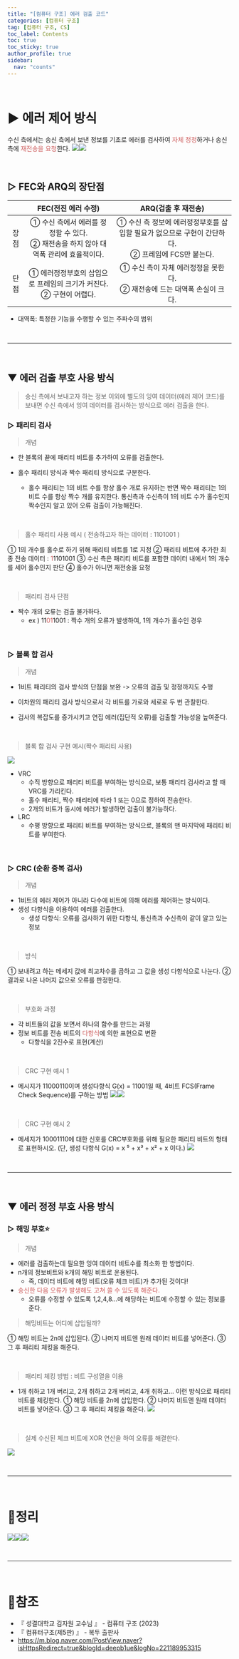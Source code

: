 ```yaml
---
title: "[컴퓨터 구조] 에러 검출 코드"
categories: [컴퓨터 구조]
tag: [컴퓨터 구조, CS]
toc_label: Contents
toc: true
toc_sticky: true
author_profile: true
sidebar:
  nav: "counts"
---
```


<br>

# ▶ 에러 제어 방식

수신 측에서는 송신 측에서 보낸 정보를 기초로 에러를 검사하여 <span style="color:indianred">자체 정정</span>하거나 송신 측에 <span style="color:indianred">재전송을 요청</span>한다. ![](https://velog.velcdn.com/images/sieunpark/post/32d1a322-b570-444f-b5bb-f603c00a3c97/image.png)![](https://velog.velcdn.com/images/sieunpark/post/b5893974-e6a2-467b-ac3a-f6b2e8f692b8/image.png)

<br>

## ▷ FEC와 ARQ의 장단점

|      |                                  FEC(전진 에러 수정)                                   |                                         ARQ(검출 후 재전송)                                         |
| :--: | :------------------------------------------------------------------------------------: | :-------------------------------------------------------------------------------------------------: |
| 장점 | ① 수신 측에서 에러를 정정할 수 있다.<br>② 재전송을 하지 않아 대역폭 관리에 효율적이다. | ① 수신 측 정보에 에러정정부호를 삽입할 필요가 없으므로 구현이 간단하다.<br>② 프레임에 FCS만 붙는다. |
| 단점 |         ① 에러정정부호의 삽입으로 프레임의 크기가 커진다.<br>② 구현이 어렵다.          |             ① 수신 측이 자체 에러정정을 못한다.<br>② 재전송에 드는 대역폭 손실이 크다.              |

- 대역폭: 특정한 기능을 수행할 수 있는 주파수의 범위

<br>

---

<br>

## ▼ 에러 검출 부호 사용 방식

> 송신 측에서 보내고자 하는 정보 이외에 별도의 잉여 데이터(에러 제어 코드)를 보내면 수신 측에서 잉여 데이터를 검사하는 방식으로 에러 검출을 한다.

### ▷ 패리티 검사

> 개념

- 한 블록의 끝에 패리티 비트를 추가하여 오류를 검출한다.

- 홀수 패리티 방식과 짝수 패리티 방식으로 구분한다.
  - 홀수 패리티는 1의 비트 수를 항상 홀수 개로 유지하는 반면 짝수 패리티는 1의 비트 수를 항상 짝수 개를 유지한다.
    통신측과 수신측이 1의 비트 수가 홀수인지 짝수인지 알고 있어 오류 검출이 가능해진다.

<br>

> 홀수 패리티 사용 예시 ( 전송하고자 하는 데이터 : 1101001 )

① 1의 개수를 홀수로 하기 위해 패리티 비트를 1로 지정
② 패리티 비트에 추가한 최종 전송 데이터 : <span style="color:indianred">1</span>1101001
③ 수신 측은 패리티 비트를 포함한 데이터 내에서 1의 개수를 세어 홀수인지 판단
④ 홀수가 아니면 재전송을 요청

<br>

> 패리티 검사 단점

- 짝수 개의 오류는 검출 불가하다.
  - ex ) 11<span style="color:indianred">01</span>1001 : 짝수 개의 오류가 발생하여, 1의 개수가 홀수인 경우

<br>

### ▷ 블록 합 검사

> 개념

- 1비트 패리티의 검사 방식의 단점을 보완 -> 오류의 검출 및 정정까지도 수행

- 이차원의 패리티 검사 방식으로서 각 비트를 가로와 세로로 두 번 관찰한다.

- 검사의 복잡도를 증가시키고 연집 에러(집단적 오류)를 검출할 가능성을 높여준다.

<br>

> 블록 합 검사 구현 예시(짝수 패리티 사용)

![](https://velog.velcdn.com/images/sieunpark/post/4aec5723-b77f-4ca6-b46f-4b9c1096fbad/image.png)

- VRC
  - 수직 방향으로 패리티 비트를 부여하는 방식으로, 보통 패리티 검사라고 할 때 VRC를 가리킨다.
  - 홀수 패리티, 짝수 패리티에 따라 1 또는 0으로 정하여 전송한다.
  - 2개의 비트가 동시에 에러가 발생하면 검출이 불가능하다.
- LRC
  - 수평 방향으로 패리티 비트를 부여하는 방식으로, 블록의 맨 마지막에 패리티 비트를 부여한다.

<br>

### ▷ CRC (순환 중복 검사)

> 개념

- 1비트의 에러 제어가 아니라 다수에 비트에 의해 에러를 제어하는 방식이다.
- 생성 다항식을 이용하여 에러를 검출한다.
  - 생성 다항식: 오류를 검사하기 위한 다항식, 통신측과 수신측이 같이 알고 있는 정보

<br>

> 방식

① 보내려고 하는 메세지 값에 최고차수를 곱하고 그 값을 생성 다항식으로 나눈다.
② 결과로 나온 나머지 값으로 오류를 판정한다.

<br>

> 부호화 과정

- 각 비트들의 값을 보면서 하나의 함수를 만드는 과정
- 정보 비트를 전송 비트의 <span style="color:indianred">다항식</span>에 의한 표현으로 변환
  - 다항식을 2진수로 표현(계산)

<br>

> CRC 구현 예시 1

- 메시지가 11000110이며 생성다항식 G(x) = 11001일 때, 4비트 FCS(Frame Check Sequence)를 구하는 방법
  ![](https://velog.velcdn.com/images/sieunpark/post/442e6e92-7c57-4493-80d3-472600598e2c/image.jpg)![](https://velog.velcdn.com/images/sieunpark/post/ca9e2a9d-70bc-4665-a6db-f3f52c944fc9/image.jpg)

<br>

> CRC 구현 예시 2

- 메세지가 10001110에 대한 신호를 CRC부호화를 위해 필요한 패리티 비트의 형태로 표현하시오.
  (단, 생성 다항식 G(x) = x ⁵ + x³ + x² + x 이다.)
  ![](https://velog.velcdn.com/images/sieunpark/post/db687748-7d23-4e98-8bf2-4e5d8b22e2d4/image.jpg)

<br>

---

<br>

## ▼ 에러 정정 부호 사용 방식

### ▷ 해밍 부호⭐

> 개념

- 에러를 검출하는데 필요한 잉여 데이터 비트수를 최소화 한 방법이다.
- n개의 정보비트와 k개의 해밍 비트로 운용된다.
  - 즉, 데이터 비트에 해밍 비트(오류 체크 비트)가 추가된 것이다!
- <span style="color:indianred">송신한 다음 오류가 발생해도 고쳐 쓸 수 있도록 해준다.</span>
  - 오류를 수정할 수 있도록 1,2,4,8...에 해당하는 비트에 수정할 수 있는 정보를 준다.

> 해밍비트는 어디에 삽입될까?

① 해밍 비트는 2n에 삽입된다.
② 나머지 비트엔 원래 데이터 비트를 넣어준다.
③ 그 후 패리티 체킹을 해준다.

<br>

> 패리티 체킹 방법 : 비트 구성열을 이용

- 1개 취하고 1개 버리고, 2개 취하고 2개 버리고, 4개 취하고... 이런 방식으로 패리티 비트를 체킹한다.
  ① 해밍 비트를 2n에 삽입한다.
  ② 나머지 비트엔 원래 데이터 비트를 넣어준다.
  ③ 그 후 패리티 체킹을 해준다.
  ![](https://velog.velcdn.com/images/sieunpark/post/46f4d99f-d3e2-42fd-be9b-170a968279d3/image.jpg)

<br>

> 실제 수신된 체크 비트에 XOR 연산을 하여 오류를 해결한다.

![](https://velog.velcdn.com/images/sieunpark/post/0fc74fa8-547e-4d33-9b90-eac32b49e74b/image.jpg)

<br>

---

<br>

# 🔖정리

![](https://velog.velcdn.com/images/sieunpark/post/f6247e54-be68-410e-b89e-6af1b3cb2951/image.jpg)![](https://velog.velcdn.com/images/sieunpark/post/6ba0cd80-478d-4cd0-a272-3e7e2c4b11c1/image.jpg)![](https://velog.velcdn.com/images/sieunpark/post/8046e868-ff62-422a-bbe7-16a790d92b15/image.jpg)

<br>

---

<br>

# 📎참조

- 『 성결대학교 김자원 교수님 』 - 컴퓨터 구조 (2023)
- 『 컴퓨터구조(제5판) 』 - 복두 출판사
- https://m.blog.naver.com/PostView.naver?isHttpsRedirect=true&blogId=deepb1ue&logNo=221189953315
